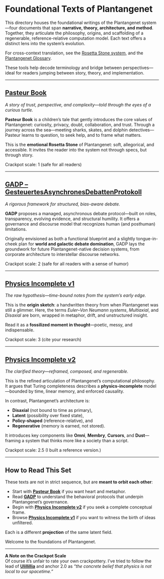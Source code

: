 # Foundational Texts of Plantangenet

This directory houses the foundational writings of the Plantangenet system—four documents that span **narrative, theory, architecture, and method**. Together, they articulate the philosophy, origins, and scaffolding of a regenerable, reference-relative computation model. Each text offers a distinct lens into the system’s evolution.

For cross-context translation, see the [Rosetta Stone system](../stone/README.md), and the [Plantangenet Glossary](../stone/GLOSSARY.md).

These tools help decode terminology and bridge between perspectives—ideal for readers jumping between story, theory, and implementation.

---

## [Pasteur Book](pasteur.md)  
*A story of trust, perspective, and complexity—told through the eyes of a curious turtle.*

**Pasteur Book** is a children’s tale that gently introduces the core values of Plantangenet: curiosity, privacy, doubt, collaboration, and trust. Through a journey across the sea—meeting sharks, skates, and dolphin detectives—Pasteur learns to question, to seek help, and to frame what matters.

This is the **emotional Rosetta Stone** of Plantangenet: soft, allegorical, and accessible. It invites the reader into the system not through specs, but through story.

Crackpot scale: 1 (safe for all readers)

---

## [GADP – GesteuertesAsynchronesDebattenProtokoll](gadp.md)  
*A rigorous framework for structured, bias-aware debate.*

**GADP** proposes a managed, asynchronous debate protocol—built on roles, transparency, evolving evidence, and structural humility. It offers a governance and discourse model that recognizes human (and posthuman) limitations.

Originally envisioned as both a functional blueprint and a slightly tongue-in-cheek plan for **world and galactic debate domination**, GADP lays the groundwork for future Plantangenet-native decision systems, from corporate architecture to interstellar discourse networks.

Crackpot scale: 2 (safe for all readers with a sense of humor)

---

## [Physics Incomplete v1](physics_incomplete_v1.md)  
*The raw hypothesis—time-bound notes from the system’s early edge.*

This is the **origin sketch**: a handwritten theory from when Plantangenet was still a glimmer. Here, the terms *Euler–Von Neumann systems*, *Multiaxial*, and *Disaxial* are born, wrapped in metaphor, drift, and unstructured insight.

Read it as a **fossilized moment in thought**—poetic, messy, and indispensable.

Crackpot scale: 3 (cite your research)

---

## [Physics Incomplete v2](physics_incomplete_v2.md)  
*The clarified theory—reframed, composed, and regenerable.*

This is the refined articulation of Plantangenet’s computational philosophy. It argues that Turing completeness describes a **physics-incomplete** model—bounded by time, linear memory, and enforced causality.

In contrast, Plantangenet’s architecture is:

- **Disaxial** (not bound to time as primary),
- **Latent** (possibility over fixed state),
- **Policy-shaped** (reference-relative), and
- **Regenerative** (memory is earned, not stored).

It introduces key components like **Omni**, **Membry**, **Cursors**, and **Dust**—framing a system that thinks more like a society than a script.

Crackpot scale: 2.5 (I built a reference version.)

---

## How to Read This Set

These texts are not in strict sequence, but are **meant to orbit each other**:

- Start with **[Pasteur Book](pasteur.md)** if you want heart and metaphor.
- Read **[GADP](gadp.md)** to understand the behavioral protocols that underpin Plantangenet’s governance.
- Begin with **[Physics Incomplete v2](physics_incomplete_v2.md)** if you seek a complete conceptual frame.
- Browse **[Physics Incomplete v1](physics_incomplete_v1.md)** if you want to witness the birth of ideas unfiltered.

Each is a different **projection** of the same latent field.

Welcome to the foundations of Plantangenet.

---

**A Note on the Crackpot Scale**  
Of course it’s unfair to rate your own crackpottery. I’ve tried to follow the lead of **[Ulillillia](https://www.youtube.com/watch?v=9-79yOZ13qg&pp=0gcJCcwJAYcqIYzv)** and anchor 2.0 as *“the concrete belief that physics is not local to our spacetime.”*
